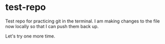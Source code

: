 # test-repo
Test repo for practicing git in the terminal. I am making changes to the file now locally so that I can push them back up. 

Let's try one more time.